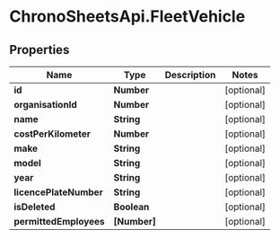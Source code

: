# ChronoSheetsApi.FleetVehicle

## Properties

Name | Type | Description | Notes
------------ | ------------- | ------------- | -------------
**id** | **Number** |  | [optional] 
**organisationId** | **Number** |  | [optional] 
**name** | **String** |  | [optional] 
**costPerKilometer** | **Number** |  | [optional] 
**make** | **String** |  | [optional] 
**model** | **String** |  | [optional] 
**year** | **String** |  | [optional] 
**licencePlateNumber** | **String** |  | [optional] 
**isDeleted** | **Boolean** |  | [optional] 
**permittedEmployees** | **[Number]** |  | [optional] 


